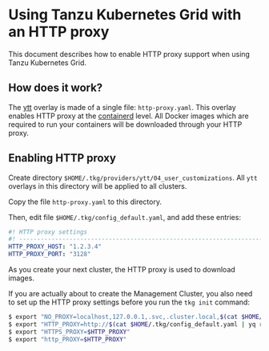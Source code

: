 # Using Tanzu Kubernetes Grid with an HTTP proxy

This document describes how to enable HTTP proxy support when using
Tanzu Kubernetes Grid.

## How does it work?

The [ytt](https://get-ytt.io/) overlay is made of a single file: `http-proxy.yaml`.
This overlay enables HTTP proxy at the [containerd](https://containerd.io/) level.
All Docker images which are required to run your containers will be downloaded
through your HTTP proxy.

## Enabling HTTP proxy

Create directory `$HOME/.tkg/providers/ytt/04_user_customizations`.
All `ytt` overlays in this directory will be applied to all clusters.

Copy the file `http-proxy.yaml` to this directory.

Then, edit file `$HOME/.tkg/config_default.yaml`, and add these entries:

```yaml
#! HTTP proxy settings
#! ---------------------------------------------------------------------
HTTP_PROXY_HOST: "1.2.3.4"
HTTP_PROXY_PORT: "3128"
```

As you create your next cluster, the HTTP proxy is used to download images.

If you are actually about to create the Management Cluster, you also need to set up
the HTTP proxy settings before you run the `tkg init` command:

```bash
$ export "NO_PROXY=localhost,127.0.0.1,.svc,.cluster.local,$(cat $HOME/.tkg/config_default.yaml | yq r - VSPHERE_SERVER),$(cat $HOME/.tkg/config_default.yaml | yq r - HTTP_PROXY_HOST),$(cat $HOME/.tkg/config_default.yaml | yq r - CLUSTER_CIDR),$(cat $HOME/.tkg/config_default.yaml | yq r - SERVICE_CIDR)"
$ export "HTTP_PROXY=http://$(cat $HOME/.tkg/config_default.yaml | yq r - HTTP_PROXY_HOST):$(cat $HOME/.tkg/config_default.yaml | yq r - HTTP_PROXY_PORT)"
$ export "HTTPS_PROXY=$HTTP_PROXY"
$ export "http_PROXY=$HTTP_PROXY"
```
